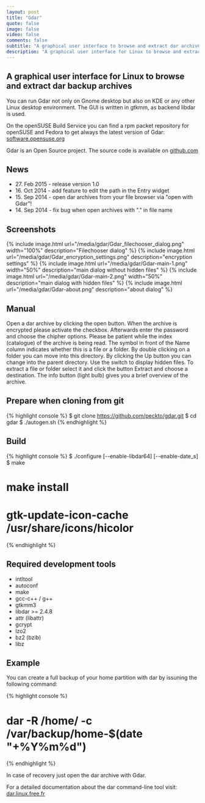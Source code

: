 ```yaml
---
layout: post
title: "Gdar"
quote: false
image: false
video: false
comments: false
subtitle: "A graphical user interface to browse and extract dar archives"
description: "A graphical user interface for Linux to browse and extract dar backup archives. You can run Gdar not only on Gnome desktop but also on KDE or any other Linux desktop environment. The GUI is written in gtkmm, as backend libdar is used. <br/><strong>Version 1.0 is now available!</strong>"
---
```


## A graphical user interface for Linux to browse and extract dar backup archives

You can run Gdar not only on Gnome desktop but also on KDE or any other Linux desktop environment. The GUI is written in gtkmm, as backend libdar is used.

On the openSUSE Build Service you can find a rpm packet repository for openSUSE and Fedora to get always the latest version of Gdar: [software.opensuse.org](https://software.opensuse.org/download.html?project=home:peckto&package=gdar)

Gdar is an Open Source project. The source code is available on [github.com](https://github.com/peckto/gdar)

## News 
- 27\. Feb 2015 - release version 1.0
- 16\. Oct 2014 - add feature to edit the path in the Entry widget
- 15\. Sep 2014 - open dar archives from your file browser via "open with Gdar"!
- 14\. Sep 2014 - fix bug when open archives with "." in file name

## Screenshots

{% include image.html url="/media/gdar/Gdar_filechooser_dialog.png" width="100%" description="Filechooser dialog" %}
{% include image.html url="/media/gdar/Gdar_encryption_settings.png" description="encryption settings" %}
{% include image.html url="/media/gdar/Gdar-main-1.png"  width="50%" description="main dialog without hidden files" %}
{% include image.html url="/media/gdar/Gdar-main-2.png"  width="50%" description="main dialog with hidden files" %}
{% include image.html url="/media/gdar/Gdar-about.png" description="about dialog" %}

## Manual
Open a dar archive by clicking the open button.
When the archive is encrypted please activate the checkbox.
Afterwards enter the password and choose the chipher options.
Please be patient while the index (catalogue) of the archive is being read.
The symbol in front of the Name column indicates whether this is a file or a folder.
By double clicking on a folder you can move into this directory.
By clicking the Up button you can change into the parent directory.
Use the switch to display hidden files.
To extract a file or folder select it and click the button Extract and choose a destination.
The info button (light bulb) gives you a brief overview of the archive.

## Prepare when cloning from git
{% highlight console %}
$ git clone https://github.com/peckto/gdar.git
$ cd gdar
$ ./autogen.sh
{% endhighlight %}

## Build
{% highlight console %}
$ ./configure [--enable-libdar64] [--enable-date_s]
$ make
# make install
# gtk-update-icon-cache /usr/share/icons/hicolor
{% endhighlight %}

## Required development tools
- intltool
- autoconf
- make
- gcc-c++ / g++
- gtkmm3
- libdar >= 2.4.8
- attr (libattr)
- gcrypt
- lzo2
- bz2 (bzib)
- libz

## Example
You can create a full backup of your home partition with dar by issuning the following command:

{% highlight console %}
# dar -R /home/ -c /var/backup/home-$(date "+%Y%m%d") 
{% endhighlight %}

In case of recovery just open the dar archive with Gdar.

For a detailed documentation about the dar command-line tool visit:
[dar.linux.free.fr](http://dar.linux.free.fr/doc/Tutorial.html)

